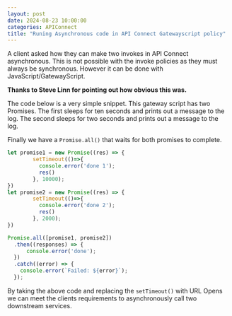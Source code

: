 ```yaml
---
layout: post
date: 2024-08-23 10:00:00
categories: APIConnect
title: "Runing Asynchronous code in API Connect Gatewayscript policy"
---
```


A client asked how they can make two invokes in API Connect asynchronous.  This is not possible with the invoke policies as they must always be synchronous. However it can be done with   JavaScript/GatewayScript.

<!--more-->

**Thanks to Steve Linn for pointing out how obvious this was.**

The code below is a very simple snippet. This gateway script has two Promises. The first sleeps for ten seconds and prints out a message to the log. The second sleeps for two seconds and prints out a message to the log.

Finally we have a `Promise.all()` that waits for both promises to complete.

```javascript
let promise1 = new Promise((res) => {
        setTimeout(()=>{
          console.error('done 1');  
          res()
        }, 10000);
})
let promise2 = new Promise((res) => {
        setTimeout(()=>{
          console.error('done 2');  
          res()
        }, 2000);
})

Promise.all([promise1, promise2])
  .then((responses) => {
      console.error('done');
  })
  .catch((error) => {
    console.error(`Failed: ${error}`);
  });
```

By taking the above code and replacing the `setTimeout()` with URL Opens we can meet the clients requirements to asynchronously call two downstream services.
